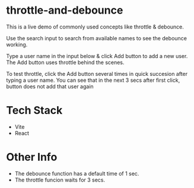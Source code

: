 # throttle-and-debounce

This is a live demo of commonly used concepts like throttle & debounce.

Use the search input to search from available names to see the debounce working.

Type a user name in the input below & click Add button to add a new user. The Add button uses throttle behind the scenes.

To test throttle, click the Add button several times in quick succesion after typing a user name. You can see that in the next 3 secs after first click, button does not add that user again

# Tech Stack
- Vite
- React

# Other Info
- The debounce function has a default time of 1 sec.
- The throttle funcion waits for 3 secs.
